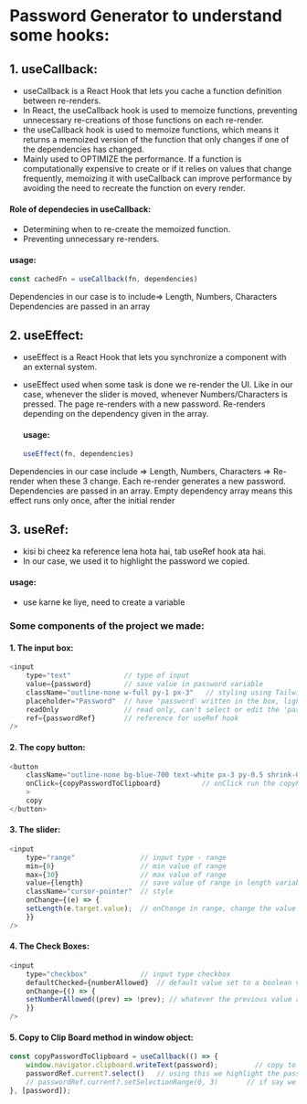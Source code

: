 # Password Generator to understand some hooks:

## 1. useCallback:
- useCallback is a React Hook that lets you cache a function definition between
  re-renders.
- In React, the useCallback hook is used to memoize functions, preventing 
  unnecessary re-creations of those functions on each re-render.
- the useCallback hook is used to memoize functions, which means it returns a 
  memoized version of the function that only changes if one of the dependencies has changed.
- Mainly used to OPTIMIZE the performance. If a function is computationally expensive to 
  create or if it relies on values that change frequently, memoizing it with useCallback 
  can improve performance by avoiding the need to recreate the function on every render.

#### Role of dependecies in useCallback:
- Determining when to re-create the memoized function.
- Preventing unnecessary re-renders.

#### usage:
```javascript
const cachedFn = useCallback(fn, dependencies)
```
Dependencies in our case is to include=> Length, Numbers, Characters
Dependencies are passed in an array


## 2. useEffect:
- useEffect is a React Hook that lets you synchronize a component with an external system.
- useEffect used when some task is done we re-render the UI. Like in our case, whenever the
  slider is moved, whenever Numbers/Characters is pressed. The page re-renders with a new 
  password. Re-renders depending on the dependency given in the array.

  #### usage:
  ```javascript
  useEffect(fn, dependencies)
  ```
Dependencies in our case include => Length, Numbers, Characters => Re-render when these 3 change.
Each re-render generates a new password.
Dependencies are passed in an array.
Empty dependency array means this effect runs only once, after the initial render


## 3. useRef:
- kisi bi cheez ka reference lena hota hai, tab useRef hook ata hai.
- In our case, we used it to highlight the password we copied.

#### usage:
- use karne ke liye, need to create a variable


### Some components of the project we made:
#### 1. The input box:
```javascript
<input
    type="text"             // type of input
    value={password}        // save value in password variable
    className="outline-none w-full py-1 px-3"   // styling using Tailwind CSS
    placeholder="Password"  // have 'password' written in the box, light gray colored
    readOnly                // read only, can't select or edit the 'password'
    ref={passwordRef}       // reference for useRef hook
/>
```
#### 2. The copy button:
```javascript
<button
    className="outline-none bg-blue-700 text-white px-3 py-0.5 shrink-0"    // style
    onClick={copyPasswordToClipboard}          // onClick run the copyPasswordToClipboard method
    >                                                 
    copy
</button>
```
#### 3. The slider:
```javascript
<input
    type="range"                // input type - range 
    min={8}                     // min value of range
    max={30}                    // max value of range
    value={length}              // save value of range in length variable
    className="cursor-pointer"  // style
    onChange={(e) => {          
    setLength(e.target.value);  // onChange in range, change the value of length variable
    }}
/>
```
#### 4. The Check Boxes:
```javascript
<input
    type="checkbox"             // input type checkbox
    defaultChecked={numberAllowed}  // default value set to a boolean variable
    onChange={() => {
    setNumberAllowed((prev) => !prev); // whatever the previous value reverse it
    }}
/>
```
#### 5. Copy to Clip Board method in window object:
```javascript
const copyPasswordToClipboard = useCallback(() => {
    window.navigator.clipboard.writeText(password);         // copy to clipboard
    passwordRef.current?.select()   // using this we highlight the password
    // passwordRef.current?.setSelectionRange(0, 3)       // if say we only want to select first 3 values
}, [password]);
```